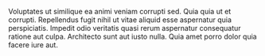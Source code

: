 Voluptates ut similique ea animi veniam corrupti sed. Quia quia ut et corrupti. Repellendus fugit nihil ut vitae aliquid esse aspernatur quia perspiciatis. Impedit odio veritatis quasi rerum aspernatur consequatur ratione aut culpa. Architecto sunt aut iusto nulla. Quia amet porro dolor quia facere iure aut.
